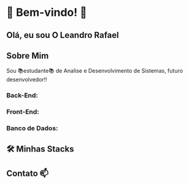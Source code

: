 # 🚀 Bem-vindo! 🚀

## Olá, eu sou O Leandro Rafael

## Sobre Mim

Sou 📚estudante📚 de Analise e Desenvolvimento de Sistemas, futuro desenvolvedor!!

### Back-End:

### Front-End:

### Banco de Dados:

## 🛠️ Minhas Stacks

##  Contato 📫
